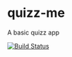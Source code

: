 # quizz-me

A basic quizz app

[![Build Status](https://travis-ci.org/avermeulen/quizz-me.svg?branch=master)](https://travis-ci.org/avermeulen/quizz-me)
